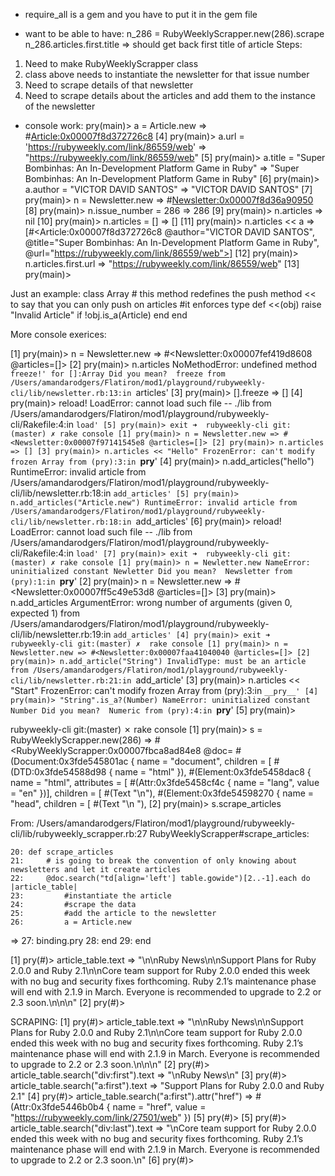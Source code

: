 - require_all is a gem and you have to put it in the gem file

- want to be able to have:
n_286 = RubyWeeklyScrapper.new(286).scrape
n_286.articles.first.title => should get back first title of article
Steps:
1. Need to make RubyWeeklyScrapper class
2. class above needs to instantiate the newsletter for that issue number
3. Need to scrape details of that newsletter
4. Need to scrape details about the articles and add them to the instance of the newsletter







- console work:
 pry(main)> a = Article.new
=> #<Article:0x00007f8d372726c8>
[4] pry(main)> a.url =  'https://rubyweekly.com/link/86559/web'
=> "https://rubyweekly.com/link/86559/web"
[5] pry(main)> a.title = "Super Bombinhas: An In-Development Platform Game in Ruby"
=> "Super Bombinhas: An In-Development Platform Game in Ruby"
[6] pry(main)> a.author = "VICTOR DAVID SANTOS"
=> "VICTOR DAVID SANTOS"
[7] pry(main)> n = Newsletter.new
=> #<Newsletter:0x00007f8d36a90950>
[8] pry(main)> n.issue_number = 286
=> 286
[9] pry(main)> n.articles
=> nil
[10] pry(main)> n.articles = []
=> []
[11] pry(main)> n.articles << a
=> [#<Article:0x00007f8d372726c8
  @author="VICTOR DAVID SANTOS",
  @title="Super Bombinhas: An In-Development Platform Game in Ruby",
  @url="https://rubyweekly.com/link/86559/web">]
[12] pry(main)> n.articles.first.url
=> "https://rubyweekly.com/link/86559/web"
[13] pry(main)>


Just an example:
class Array
    # this method redefines the push method << to say that you can only push on articles
    #it enforces type
    def <<(obj)
        raise "Invalid Article" if !obj.is_a(Article)
    end
end

More console exerices:

[1] pry(main)> n = Newsletter.new
=> #<Newsletter:0x00007fef419d8608 @articles=[]>
[2] pry(main)> n.articles
NoMethodError: undefined method `freeze!' for []:Array
Did you mean?  freeze
from /Users/amandarodgers/Flatiron/mod1/playground/rubyweekly-cli/lib/newsletter.rb:13:in `articles'
[3] pry(main)> [].freeze
=> []
[4] pry(main)> reload!
LoadError: cannot load such file -- ./lib
from /Users/amandarodgers/Flatiron/mod1/playground/rubyweekly-cli/Rakefile:4:in `load'
[5] pry(main)> exit
➜  rubyweekly-cli git:(master) ✗ rake console
[1] pry(main)> n = Newsletter.new
=> #<Newsletter:0x00007f97141545e8 @articles=[]>
[2] pry(main)> n.articles
=> []
[3] pry(main)> n.articles << "Hello"
FrozenError: can't modify frozen Array
from (pry):3:in `__pry__'
[4] pry(main)> n.add_articles("hello")
RuntimeError: invalid article
from /Users/amandarodgers/Flatiron/mod1/playground/rubyweekly-cli/lib/newsletter.rb:18:in `add_articles'
[5] pry(main)> n.add_articles("Article.new")
RuntimeError: invalid article
from /Users/amandarodgers/Flatiron/mod1/playground/rubyweekly-cli/lib/newsletter.rb:18:in `add_articles'
[6] pry(main)> reload!
LoadError: cannot load such file -- ./lib
from /Users/amandarodgers/Flatiron/mod1/playground/rubyweekly-cli/Rakefile:4:in `load'
[7] pry(main)> exit
➜  rubyweekly-cli git:(master) ✗ rake console
[1] pry(main)> n = Newletter.new
NameError: uninitialized constant Newletter
Did you mean?  Newsletter
from (pry):1:in `__pry__'
[2] pry(main)> n = Newsletter.new
=> #<Newsletter:0x00007ff5c49e53d8 @articles=[]>
[3] pry(main)> n.add_articles
ArgumentError: wrong number of arguments (given 0, expected 1)
from /Users/amandarodgers/Flatiron/mod1/playground/rubyweekly-cli/lib/newsletter.rb:19:in `add_articles'
[4] pry(main)> exit
➜  rubyweekly-cli git:(master) ✗  rake console
[1] pry(main)> n = Newsletter.new
=> #<Newsletter:0x00007faa41040040 @articles=[]>
[2] pry(main)> n.add_article("String")
InvalidType: must be an article
from /Users/amandarodgers/Flatiron/mod1/playground/rubyweekly-cli/lib/newsletter.rb:21:in `add_article'
[3] pry(main)> n.articles << "Start"
FrozenError: can't modify frozen Array
from (pry):3:in `__pry__'
[4] pry(main)> "String".is_a?(Number)
NameError: uninitialized constant Number
Did you mean?  Numeric
from (pry):4:in `__pry__'
[5] pry(main)>

 rubyweekly-cli git:(master) ✗ rake console
[1] pry(main)> s = RubyWeeklyScrapper.new(286)
=> #<RubyWeeklyScrapper:0x00007fbca8ad84e8
 @doc=
  #(Document:0x3fde545801ac {
    name = "document",
    children = [
      #(DTD:0x3fde54588d98 { name = "html" }),
      #(Element:0x3fde5458dac8 {
        name = "html",
        attributes = [ #(Attr:0x3fde5458cf4c { name = "lang", value = "en" })],
        children = [
          #(Text "\n"),
          #(Element:0x3fde54598270 {
            name = "head",
            children = [
              #(Text "\n  "),
[2] pry(main)> s.scrape_articles

From: /Users/amandarodgers/Flatiron/mod1/playground/rubyweekly-cli/lib/rubyweekly_scrapper.rb:27 RubyWeeklyScrapper#scrape_articles:

    20: def scrape_articles
    21:     # is going to break the convention of only knowing about newsletters and let it create articles
    22:     @doc.search("td[align='left'] table.gowide")[2..-1].each do |article_table|
    23:         #instantiate the article
    24:         #scrape the data
    25:         #add the article to the newsletter
    26:         a = Article.new
 => 27:         binding.pry
    28:     end
    29: end

[1] pry(#<RubyWeeklyScrapper>)> article_table.text
=> "\n\nRuby News\n\nSupport Plans for Ruby 2.0.0 and Ruby 2.1\n\nCore team support for Ruby 2.0.0 ended this week with no bug and security fixes forthcoming. Ruby 2.1’s maintenance phase will end with 2.1.9 in March. Everyone is recommended to upgrade to 2.2 or 2.3 soon.\n\n\n"
[2] pry(#<RubyWeeklyScrapper>)>

SCRAPING:
[1] pry(#<RubyWeeklyScrapper>)> article_table.text
=> "\n\nRuby News\n\nSupport Plans for Ruby 2.0.0 and Ruby 2.1\n\nCore team support for Ruby 2.0.0 ended this week with no bug and security fixes forthcoming. Ruby 2.1’s maintenance phase will end with 2.1.9 in March. Everyone is recommended to upgrade to 2.2 or 2.3 soon.\n\n\n"
[2] pry(#<RubyWeeklyScrapper>)> article_table.search("div:first").text
=> "\nRuby News\n"
[3] pry(#<RubyWeeklyScrapper>)> article_table.search("a:first").text
=> "Support Plans for Ruby 2.0.0 and Ruby 2.1"
[4] pry(#<RubyWeeklyScrapper>)> article_table.search("a:first").attr("href")
=> #(Attr:0x3fde5446b0b4 { name = "href", value = "https://rubyweekly.com/link/27501/web" })
[5] pry(#<RubyWeeklyScrapper>)>
[5] pry(#<RubyWeeklyScrapper>)> article_table.search("div:last").text
=> "\nCore team support for Ruby 2.0.0 ended this week with no bug and security fixes forthcoming. Ruby 2.1’s maintenance phase will end with 2.1.9 in March. Everyone is recommended to upgrade to 2.2 or 2.3 soon.\n"
[6] pry(#<RubyWeeklyScrapper>)> 
